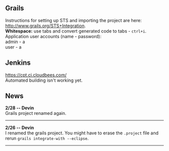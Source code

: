 ## Grails
Instructions for setting up STS and importing the project are here: <http://www.grails.org/STS+Integration>.  
**Whitespace:** use tabs and convert generated code to tabs - `ctrl+i`.  
Application user accounts (name - password):  
admin - a  
user - a

## Jenkins
<https://cpt.ci.cloudbees.com/>  
Automated building isn't working yet.

## News
**2/28 -- Devin**  
Grails project renamed again.
___
**2/26 -- Devin**  
I renamed the grails project. You might have to erase the `.project` file and rerun `grails integrate-with --eclipse`.
___